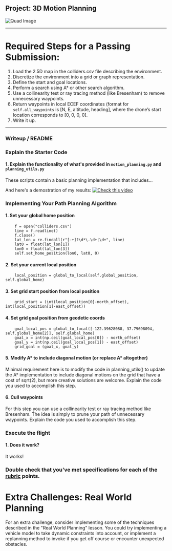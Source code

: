 ## Project: 3D Motion Planning
![Quad Image](./misc/enroute.png)

---


# Required Steps for a Passing Submission:
1. Load the 2.5D map in the colliders.csv file describing the environment.
2. Discretize the environment into a grid or graph representation.
3. Define the start and goal locations.
4. Perform a search using A* or other search algorithm.
5. Use a collinearity test or ray tracing method (like Bresenham) to remove unnecessary waypoints.
6. Return waypoints in local ECEF coordinates (format for `self.all_waypoints` is [N, E, altitude, heading], where the drone’s start location corresponds to [0, 0, 0, 0].
7. Write it up.

---
### Writeup / README


### Explain the Starter Code

#### 1. Explain the functionality of what's provided in `motion_planning.py` and `planning_utils.py`
These scripts contain a basic planning implementation that includes...

And here's a demostration of my results:
[![Check this video](http://img.youtube.com/vi/v=nLBZ6U3HlFw/0.jpg)](https://www.youtube.com/watch?v=nLBZ6U3HlFw)


### Implementing Your Path Planning Algorithm

#### 1. Set your global home position
        f = open("colliders.csv")
        line = f.readline()
        f.close()
        lat_lon = re.findall(r"[-+]?\d*\.\d+|\d+", line)
        lat0 = float(lat_lon[1])
        lon0 = float(lat_lon[3])
        self.set_home_position(lon0, lat0, 0)
        
#### 2. Set your current local position
        local_position = global_to_local(self.global_position, self.global_home)

#### 3. Set grid start position from local position
        grid_start = (int(local_position[0]-north_offset), int(local_position[1]-east_offset))

#### 4. Set grid goal position from geodetic coords
        goal_local_pos = global_to_local([-122.39628088, 37.79698094, self.global_home[2]], self.global_home)
        goal_x = int(np.ceil(goal_local_pos[0]) - north_offset)
        goal_y = int(np.ceil(goal_local_pos[1]) - east_offset) 		 
        grid_goal = (goal_x, goal_y)

#### 5. Modify A* to include diagonal motion (or replace A* altogether)
Minimal requirement here is to modify the code in planning_utils() to update the A* implementation to include diagonal motions on the grid that have a cost of sqrt(2), but more creative solutions are welcome. Explain the code you used to accomplish this step.

#### 6. Cull waypoints 
For this step you can use a collinearity test or ray tracing method like Bresenham. The idea is simply to prune your path of unnecessary waypoints. Explain the code you used to accomplish this step.



### Execute the flight
#### 1. Does it work?
It works!

### Double check that you've met specifications for each of the [rubric](https://review.udacity.com/#!/rubrics/1534/view) points.
  
# Extra Challenges: Real World Planning

For an extra challenge, consider implementing some of the techniques described in the "Real World Planning" lesson. You could try implementing a vehicle model to take dynamic constraints into account, or implement a replanning method to invoke if you get off course or encounter unexpected obstacles.


